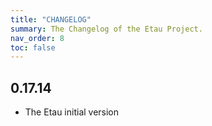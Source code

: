 ```yaml
---
title: "CHANGELOG"
summary: The Changelog of the Etau Project.
nav_order: 8
toc: false
---
```

## 0.17.14

- The Etau initial version

